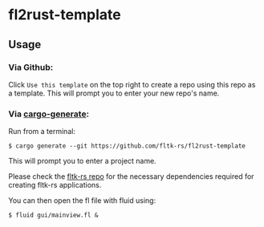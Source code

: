 # fl2rust-template

## Usage

### Via Github:

Click `Use this template` on the top right to create a repo using this repo as a template. This will prompt you to enter your new repo's name.

### Via [cargo-generate](https://crates.io/crates/cargo-generate):

Run from a terminal:
```
$ cargo generate --git https://github.com/fltk-rs/fl2rust-template
```
This will prompt you to enter a project name.

Please check the [fltk-rs repo](https://github.com/fltk-rs/fltk-rs) for the necessary dependencies required for creating fltk-rs applications.

You can then open the fl file with fluid using:
```
$ fluid gui/mainview.fl &
```
